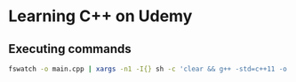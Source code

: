 # Learning C++ on Udemy

## Executing commands

```sh
fswatch -o main.cpp | xargs -n1 -I{} sh -c 'clear && g++ -std=c++11 -o main main.cpp && ./main'
```
